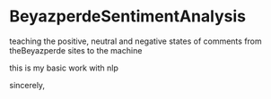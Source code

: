 # BeyazperdeSentimentAnalysis
teaching the positive, neutral and negative states of comments from theBeyazperde sites to the machine



this is my basic work with nlp


sincerely,
